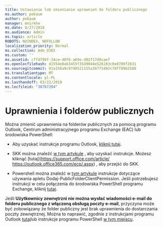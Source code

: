 ```yaml
---
title: Ustawianie lub zmienianie uprawnień do folderu publicznego
ms.author: pebaum
author: pebaum
manager: mnirkhe
ms.date: 8/27/2018
ms.audience: Admin
ms.topic: article
ROBOTS: NOINDEX, NOFOLLOW
localization_priority: Normal
ms.collection: Adm_O365
ms.custom: ''
ms.assetid: cffdf9bf-34ce-40f6-a69e-d02f17d9caef
ms.openlocfilehash: d1554e8a63455f3549044e526183c0e8709f2631
ms.sourcegitcommit: 03a156a9c9740521155a30775492c7dff0982588
ms.translationtype: MT
ms.contentlocale: pl-PL
ms.lasthandoff: 03/22/2019
ms.locfileid: "30767294"
---
```

# <a name="permissions-and-public-folders"></a>Uprawnienia i folderów publicznych

Można zmienić uprawnienia na folderów publicznych za pomocą programu Outlook, Centrum administracyjnego programu Exchange (EAC) lub środowiska PowerShell:
  
- Aby uzyskać instrukcje programu Outlook, [kliknij tutaj](https://support.office.com/article/Set-or-change-permissions-for-a-public-folder-b2e0440c-7873-48ec-9ff2-b1a20b723005.aspx).
    
- SKK można znaleźć [w tym artykule](https://technet.microsoft.com/library/jj651147%28v=exchg.150%29.aspx.aspx#Anchor_1) , aby uzyskać instrukcje. Możesz kliknąć [tutaj](https://support.office.com/article/ https://outlook.office365.com/ecp/.aspx) , aby przejść do SKK. 
    
- Powershell można znaleźć w [tym artykule](https://technet.microsoft.com/library/bb124743%28v=exchg.160%29.aspx.aspx) instrukcje dotyczące używania apletu Dodaj-PublicFolderClientPermission. Jeśli potrzebujesz instrukcji w celu połączenia do środowiska PowerShell programu Exchange, kliknij [tutaj](https://technet.microsoft.com/library/jj984289%28v=exchg.160%29.aspx.aspx).
    
Jeśli **Użytkownicy zewnętrzni nie można wysłać wiadomości e-mail do folderu publicznego z włączoną obsługą poczty e-mail**, przyczyna może być zobowiązany że folder publiczny jest brak uprawnienia do dostarczania poczty zewnętrznej. Można to naprawić, zgodnie z instrukcjami programu Outlook [tutaj](https://technet.microsoft.com/library/aa997560%28v=exchg.150%29.aspx.aspx#Anchor_1)lub instrukcje programu PowerShell [w tym miejscu](https://support.microsoft.com/help/2984402/-5.7.1-smtp-550-5.7.1-resolver.rst.authrequired-nondelivery-report-when-external-users-try-to-send-mail-to-mail-enabled-public-folders-in-office-365.aspx).
  

